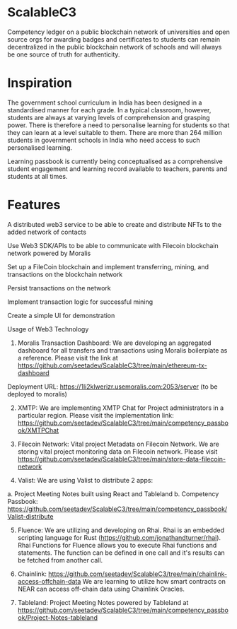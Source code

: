 # ScalableC3

Competency ledger on a public blockchain network of universities and open source orgs for awarding badges and certificates to students can remain decentralized in the public blockchain network of schools and will always be one source of truth for authenticity.

# Inspiration
The government school curriculum in India has been designed in a standardised manner for each grade. In a typical classroom, however, students are always at varying levels of comprehension and grasping power. There is therefore a need to personalise learning for students so that they can learn at a level suitable to them. There are more than 264 million students in government schools in India who need access to such personalised learning.

Learning passbook is currently being conceptualised as a comprehensive student engagement and learning record available to teachers, parents and students at all times.

# Features

A distributed web3 service to be able to create and distribute NFTs to the added network of contacts

Use Web3 SDK/APIs to be able to communicate with Filecoin blockchain network powered by Moralis

Set up a FileCoin  blockchain and implement transferring, mining, and transactions on the blockchain network

Persist transactions on the network

Implement transaction logic for successful mining

Create a simple UI for demonstration

Usage of Web3 Technology

1. Moralis Transaction Dashboard: We are developing an aggregated dashboard for all transfers and transactions using Moralis boilerplate as a reference. Please visit the link at https://github.com/seetadev/ScalableC3/tree/main/ethereum-tx-dashboard

Deployment URL: https://1li2klwerizr.usemoralis.com:2053/server (to be deployed to moralis)


2. XMTP: We are implementing XMTP Chat for Project administrators in a particular region. Please visit the implementation link: https://github.com/seetadev/ScalableC3/tree/main/competency_passbook/XMTPChat

3. Filecoin Network: Vital project Metadata on Filecoin Network. We are storing vital project monitoring data on Filecoin network. Please visit https://github.com/seetadev/ScalableC3/tree/main/store-data-filecoin-network

4. Valist: We are using Valist to distribute 2 apps:

a. Project Meeting Notes built using React and Tableland
b. Competency Passbook: https://github.com/seetadev/ScalableC3/tree/main/competency_passbook/Valist-distribute

5. Fluence: We are utilizing and developing on Rhai. Rhai is an embedded scripting language for Rust (https://github.com/jonathandturner/rhai). Rhai Functions for Fluence allows you to execute Rhai functions and statements. The function can be defined in one call and it's results can be fetched from another call.

6. Chainlink: https://github.com/seetadev/ScalableC3/tree/main/chainlink-access-offchain-data
We are learning to utilize how smart contracts on NEAR can access off-chain data using Chainlink Oracles.

7. Tableland: Project Meeting Notes powered by Tableland at https://github.com/seetadev/ScalableC3/tree/main/competency_passbook/Project-Notes-tableland

